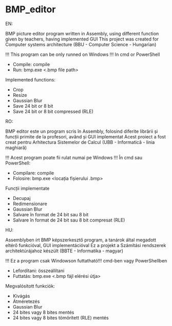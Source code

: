 # BMP_editor

EN:

BMP picture editor program written in Assembly, using different function given by teachers, having implemented GUI
This project was created for Computer systems architecture (BBU - Computer Science - Hungarian)

!!! This program can be only runned on Windows !!!
In cmd or PowerShell
- Compile: compile 
- Run: bmp.exe <.bmp file path>

Implemented functions:
- Crop
- Resize
- Gaussian Blur
- Save 24 bit or 8 bit
- Save 24 bit or 8 bit compressed (RLE)


RO:

BMP editor este un program scris în Assembly, folosind diferite librării și funcții primite de la profesori, având și GUI implementat
Acest proiect a fost creat pentru Arhitectura Sistemelor de Calcul (UBB - Informatică - linia maghiară)

!!! Acest program poate fii rulat numai pe Windows !!!
În cmd sau PowerShell:
- Compilare: compile
- Folosire: bmp.exe <locația fișierului .bmp>

Funcții implementate
- Decupaj
- Redimensionare
- Gaussian Blur
- Salvare în format de 24 bit sau 8 bit
- Salvare în format de 24 bit sau 8 bit compresat (RLE)

HU:

Assemblyben írt BMP képszerkesztő program, a tanárok által megadott eltérő funkcióval, GUI implementációval
Ez a projekt a Számítási rendszerek architektúrájahoz készült (BBTE - Informatika - magyar)

!!! Ez a program csak Windowson futtatható!!!
cmd-ben vagy PowerShellben
- Lefordítani: összeállítani
- Futtatás: bmp.exe <.bmp fájl elérési útja>

Megvalósított funkciók:
- Kivágás
- Átméretezés
- Gaussian Blur
- 24 bites vagy 8 bites mentés
- 24 bites vagy 8 bites tömörített (RLE) mentés
